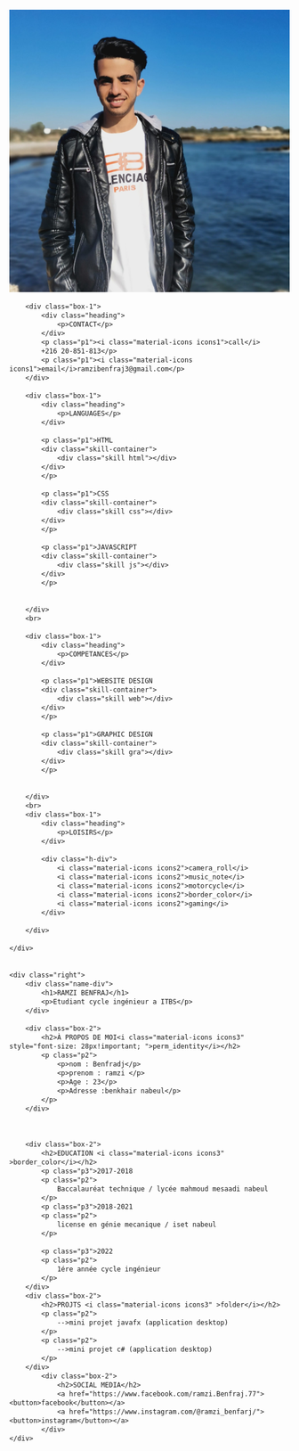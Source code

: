 <!DOCTYPE html>
<html>
<head>
	<title></title>
	<meta name="viewport" content="width=device-width, initial-scale=1.0">
	<link rel="stylesheet" type="text/css" href="css/style.css">
	<link href="https://fonts.googleapis.com/icon?family=Material+Icons" rel="stylesheet">

</head>
<body>

<div class="main">
	<div class="left">
		<br>
		<div class="profile-img"><img src="CV1.jpg"></div>

		<div class="box-1">
			<div class="heading">
				<p>CONTACT</p>
			</div>
			<p class="p1"><i class="material-icons icons1">call</i>
			+216 20-851-813</p>
			<p class="p1"><i class="material-icons icons1">email</i>ramzibenfraj3@gmail.com</p>
		</div>

		<div class="box-1">
			<div class="heading">
				<p>LANGUAGES</p>
			</div>

			<p class="p1">HTML
			<div class="skill-container">
				<div class="skill html"></div>
			</div>
			</p>

			<p class="p1">CSS
			<div class="skill-container">
				<div class="skill css"></div>
			</div>
			</p>

			<p class="p1">JAVASCRIPT
			<div class="skill-container">
				<div class="skill js"></div>
			</div>
			</p>


		</div>
		<br>

		<div class="box-1">
			<div class="heading">
				<p>COMPETANCES</p>
			</div>

			<p class="p1">WEBSITE DESIGN
			<div class="skill-container">
				<div class="skill web"></div>
			</div>
			</p>

			<p class="p1">GRAPHIC DESIGN
			<div class="skill-container">
				<div class="skill gra"></div>
			</div>
			</p>

			
		</div>
		<br>
		<div class="box-1">
			<div class="heading">
				<p>LOISIRS</p>
			</div>

			<div class="h-div">
				<i class="material-icons icons2">camera_roll</i>
				<i class="material-icons icons2">music_note</i>
				<i class="material-icons icons2">motorcycle</i>
				<i class="material-icons icons2">border_color</i>
				<i class="material-icons icons2">gaming</i>
			</div>
			
		</div>

	</div>


	<div class="right">
		<div class="name-div">
			<h1>RAMZI BENFRAJ</h1>
			<p>Etudiant cycle ingénieur a ITBS</p>
		</div>

		<div class="box-2">
			<h2>À PROPOS DE MOI<i class="material-icons icons3" style="font-size: 28px!important; ">perm_identity</i></h2>
			<p class="p2">
				<p>nom : Benfradj</p>
                <p>prenom : ramzi </p>
                <p>Age : 23</p>
                <p>Adresse :benkhair nabeul</p>
			</p>
		</div>



		<div class="box-2">
			<h2>EDUCATION <i class="material-icons icons3" >border_color</i></h2>
			<p class="p3">2017-2018 
			<p class="p2">
				Baccalauréat technique / lycée mahmoud mesaadi nabeul 
			</p>
			<p class="p3">2018-2021 
			<p class="p2">
				license en génie mecanique / iset nabeul
			</p>

			<p class="p3">2022 
			<p class="p2">
				1ére année cycle ingénieur 
			</p>
		</div>
		<div class="box-2">
			<h2>PROJTS <i class="material-icons icons3" >folder</i></h2>
			<p class="p2">
				-->mini projet javafx (application desktop) 
			</p>
			<p class="p2">
				-->mini projet c# (application desktop) 
			</p>
		</div>
		    <div class="box-2">
                <h2>SOCIAL MEDIA</h2>
                <a href="https://www.facebook.com/ramzi.Benfraj.77"><button>facebook</button></a>
                <a href="https://www.instagram.com/@ramzi_benfarj/"><button>instagram</button></a>
            </div>
	</div>
</div>




</body>
</html>
